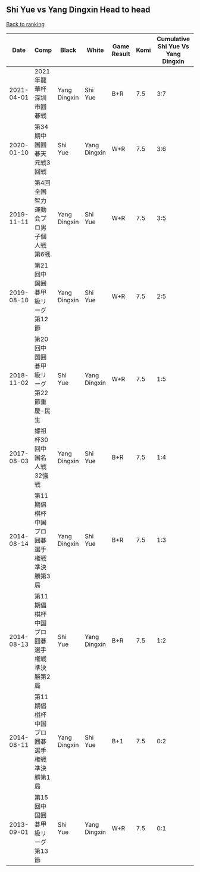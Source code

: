 ## Shi Yue vs Yang Dingxin Head to head

[Back to ranking](../../index.md)




| **Date** | **Comp** | **Black** | **White** | **Game Result** | **Komi** | **Cumulative Shi Yue Vs Yang Dingxin** | **Shi Yue Streak** | **Yang Dingxin Streak** | 
| --- | --- | --- | --- | --- | --- | --- | --- | --- |
| 2021-04-01 | 2021年龍華杯深圳市囲碁戦 | Yang Dingxin | Shi Yue | B+R | 7.5 | 3:7 | 0 | 2 | 
| 2020-01-10 | 第34期中国囲碁天元戦3回戦 | Shi Yue | Yang Dingxin | W+R | 7.5 | 3:6 | 0 | 1 | 
| 2019-11-11 | 第4回全国智力運動会プロ男子個人戦第6戦 | Yang Dingxin | Shi Yue | W+R | 7.5 | 3:5 | 2 | 0 | 
| 2019-08-10 | 第21回中国囲碁甲級リーグ第12節 | Yang Dingxin | Shi Yue | W+R | 7.5 | 2:5 | 1 | 0 | 
| 2018-11-02 | 第20回中国囲碁甲級リーグ第22節重慶-民生 | Shi Yue | Yang Dingxin | W+R | 7.5 | 1:5 | 0 | 3 | 
| 2017-08-03 | 嫘祖杯30回中国名人戦32強戦 | Yang Dingxin | Shi Yue | B+R | 7.5 | 1:4 | 0 | 2 | 
| 2014-08-14 | 第11期倡棋杯中国プロ囲碁選手権戦準決勝第3局 | Yang Dingxin | Shi Yue | B+R | 7.5 | 1:3 | 0 | 1 | 
| 2014-08-13 | 第11期倡棋杯中国プロ囲碁選手権戦準決勝第2局 | Shi Yue | Yang Dingxin | B+R | 7.5 | 1:2 | 1 | 0 | 
| 2014-08-11 | 第11期倡棋杯中国プロ囲碁選手権戦準決勝第1局 | Yang Dingxin | Shi Yue | B+1 | 7.5 | 0:2 | 0 | 2 | 
| 2013-09-01 | 第15回中国囲碁甲級リーグ第13節 | Shi Yue | Yang Dingxin | W+R | 7.5 | 0:1 | 0 | 1 |




